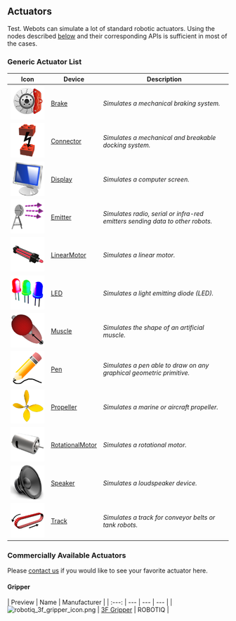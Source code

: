 ## Actuators
Test.
Webots can simulate a lot of standard robotic actuators.
Using the nodes described [below](#generic-actuator-list) and their corresponding APIs is sufficient in most of the cases.

### Generic Actuator List

| Icon | Device | Description |
| :---: | --- | --- |
| ![Brake.png](images/actuators/Brake.png) | [Brake](../reference/brake.md) | *Simulates a mechanical braking system.* |
| ![Connector.png](images/actuators/Connector.png) | [Connector](../reference/connector.md) | *Simulates a mechanical and breakable docking system.* |
| ![Display.png](images/actuators/Display.png) | [Display](../reference/display.md) | *Simulates a computer screen.* |
| ![Emitter.png](images/actuators/Emitter.png) | [Emitter](../reference/emitter.md) | *Simulates radio, serial or infra-red emitters sending data to other robots.* |
| ![LinearMotor.png](images/actuators/LinearMotor.png) | [LinearMotor](../reference/linearmotor.md) | *Simulates a linear motor.* |
| ![LED.png](images/actuators/LED.png) | [LED](../reference/led.md) | *Simulates a light emitting diode (LED).* |
| ![Muscle.png](images/actuators/Muscle.png) | [Muscle](../reference/muscle.md) | *Simulates the shape of an artificial muscle.* |
| ![Pen.png](images/actuators/Pen.png) | [Pen](../reference/pen.md) | *Simulates a pen able to draw on any graphical geometric primitive.* |
| ![Propeller.png](images/actuators/Propeller.png) | [Propeller](../reference/propeller.md) | *Simulates a marine or aircraft propeller.* |
| ![RotationalMotor.png](images/actuators/RotationalMotor.png) | [RotationalMotor](../reference/rotationalmotor.md) | *Simulates a rotational motor.* |
| ![Speaker.png](images/actuators/Speaker.png) | [Speaker](../reference/speaker.md) | *Simulates a loudspeaker device.* |
| ![Track.png](images/actuators/Track.png) | [Track](../reference/track.md) | *Simulates a track for conveyor belts or tank robots.* |

### Commercially Available Actuators

Please [contact us](https://www.cyberbotics.com/contact) if you would like to see your favorite actuator here.

#### Gripper

| Preview | Name |  Manufacturer |
| :---: | --- | --- | --- |
| ![robotiq_3f_gripper_icon.png](images/actuators/robotiq_3f_gripper_icon.png) | [3F Gripper](gripper-actuators.md#robotiq-3f-gripper) | ROBOTIQ |

